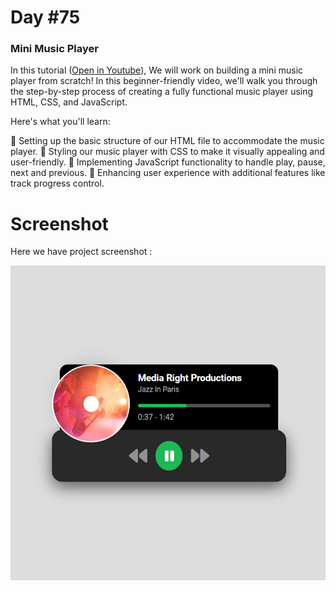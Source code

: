 # Day #75

### Mini Music Player
In this tutorial ([Open in Youtube](https://youtu.be/SAzB_M2wpR0)), We will work on building a mini music player from scratch! In this beginner-friendly video, we'll walk you through the step-by-step process of creating a fully functional music player using HTML, CSS, and JavaScript.

Here's what you'll learn:

🔹 Setting up the basic structure of our HTML file to accommodate the music player.
🔹 Styling our music player with CSS to make it visually appealing and user-friendly.
🔹 Implementing JavaScript functionality to handle play, pause, next and previous.
🔹 Enhancing user experience with additional features like track progress control.

# Screenshot
Here we have project screenshot :

![screenshot-1](screenshot.jpg)
